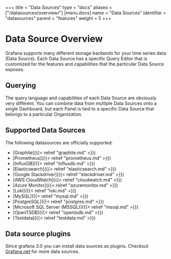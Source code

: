 +++
title = "Data Sources"
type = "docs"
aliases = ["/datasources/overview/"]
[menu.docs]
name = "Data Sources"
identifier = "datasources"
parent = "features"
weight = 5
+++

# Data Source Overview

Grafana supports many different storage backends for your time series data (Data Source). Each Data Source has a specific Query Editor that is customized for the features and capabilities that the particular Data Source exposes.

## Querying

The query language and capabilities of each Data Source are obviously very different. You can combine data from multiple Data Sources onto a single Dashboard, but each Panel is tied to a specific Data Source that belongs to a particular Organization.

## Supported Data Sources

The following datasources are officially supported:

* [Graphite]({{< relref "graphite.md" >}})
* [Prometheus]({{< relref "prometheus.md" >}})
* [InfluxDB]({{< relref "influxdb.md" >}})
* [Elasticsearch]({{< relref "elasticsearch.md" >}})
* [Google Stackdriver]({{< relref "stackdriver.md" >}})
* [AWS CloudWatch]({{< relref "cloudwatch.md" >}})
* [Azure Monitor]({{< relref "azuremonitor.md" >}})
* [Loki]({{< relref "loki.md" >}})
* [MySQL]({{< relref "mysql.md" >}})
* [PostgreSQL]({{< relref "postgres.md" >}})
* [Microsoft SQL Server (MSSQL)]({{< relref "mssql.md" >}})
* [OpenTSDB]({{< relref "opentsdb.md" >}})
* [Testdata]({{< relref "testdata.md" >}})

## Data source plugins

Since grafana 3.0 you can install data sources as plugins. Checkout [Grafana.net](https://grafana.com/plugins) for more data sources.
